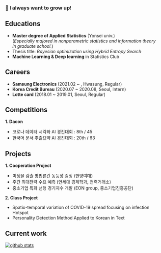 ### 🤔 I always want to grow up!

## Educations
- **Master degree of Applied Statistics** (Yonsei univ.) \
  (*Especially majored in nonparametric statistics and information theory in graduate school.*)
- Thesis title: *Bayesian optimization using Hybrid Entropy Search*
- **Machine Learning & Deep learning** in Statistics Club

## Careers
- **Samsung Electronics** (2021.02 ~ , Hwasung, Regular) 
- **Korea Credit Bureau** (2020.07 ~ 2020.08, Seoul, Intern)
- **Lotte card** (2018.01 ~ 2019.01, Seoul, Regular)

## Competitions

**1. Dacon**
- 코로나 데이터 시각화 AI 경진대회 : 8th / 45
- 한국어 문서 추출요약 AI 경진대회 : 20th / 63

## Projects
**1. Cooperation Project**
- 미생물 검출 방법론간 동등성 검정 (한양여대)
- 주간 최대전력 수요 예측 (연세대 경제학과, 전력거래소)
- 중소기업 특화 선행 경기지수 개발 (EON group, 중소기업진흥공단) 

**2. Class Project**
- Spatio-temporal variation of COVID-19 spread focusing on infection Hotspot
- Personality Detection Method Applied to Korean in Text

## Current work

[![github stats](https://github-readme-stats.vercel.app/api?username=Decision-J&show_icons=true&hide_border=False)](https://github.com/Decision-J)


<!--
**decision-J/decision-J** is a ✨ _special_ ✨ repository because its `README.md` (this file) appears on your GitHub profile.

Here are some ideas to get you started:

- 🔭 I’m currently working on ...
- 🌱 I’m currently learning ...
- 👯 I’m looking to collaborate on ...
- 🤔 I’m looking for help with ...
- 💬 Ask me about ...
- 📫 How to reach me: ...
- 😄 Pronouns: ...
- ⚡ Fun fact: ...
-->

